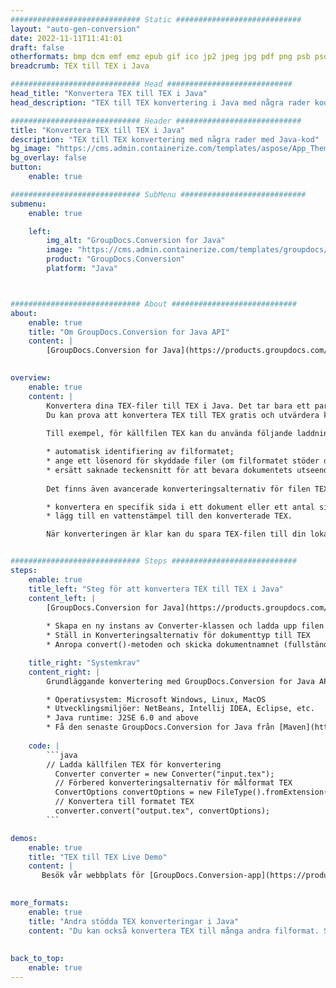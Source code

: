 ```yaml
---
############################# Static ############################
layout: "auto-gen-conversion"
date: 2022-11-11T11:41:01
draft: false
otherformats: bmp dcm emf emz epub gif ico jp2 jpeg jpg pdf png psb psd svg svgz tex tga tif tiff webp wmf wmz xps
breadcrumb: TEX till TEX i Java

############################# Head ############################
head_title: "Konvertera TEX till TEX i Java"
head_description: "TEX till TEX konvertering i Java med några rader kod. Konvertera över 160 filformat med hjälp av GroupDocs dokumentkonverterings-API för Java"

############################# Header ############################
title: "Konvertera TEX till TEX i Java"
description: "TEX till TEX konvertering med några rader med Java-kod"
bg_image: "https://cms.admin.containerize.com/templates/aspose/App_Themes/V3/images/bg/header1.png"
bg_overlay: false
button:
    enable: true

############################# SubMenu ############################
submenu:
    enable: true

    left:
        img_alt: "GroupDocs.Conversion for Java"
        image: "https://cms.admin.containerize.com/templates/groupdocs/images/product-logos/90x90-noborder/groupdocs-conversion-java.png"
        product: "GroupDocs.Conversion"
        platform: "Java"



############################# About ############################
about:
    enable: true
    title: "Om GroupDocs.Conversion for Java API"
    content: |
        [GroupDocs.Conversion for Java](https://products.groupdocs.com/conversion/java/) är ett avancerat filformatkonverterings-API för konvertering mellan populära bild- och dokumentformat som Microsoft Office, OpenDocument, PDF, HTML, e-post, CAD. och mycket mer med bara några rader kod. Det inbyggda API:t upptäcker automatiskt formaten för originaldokumenten och erbjuder många alternativ för att anpassa de konverterade dokumenten. Tillsammans med funktionen att extrahera information från ett dokument, stöder den också cachelagring av konverteringsresultaten till den lokala disken som standard. Men alla typer av cachelagring kan stödjas genom att implementera lämpliga gränssnitt - Amazon S3, Dropbox, Google Drive, Windows Azure, Reddis eller andra.
    

overview:
    enable: true
    content: |
        Konvertera dina TEX-filer till TEX i Java. Det tar bara ett par rader med Java-kod på valfri plattform, som Windows, Linux, macOS.
        Du kan prova att konvertera TEX till TEX gratis och utvärdera kvaliteten på konverteringsresultaten. Tillsammans med enkla filkonverteringsskript kan du prova mer sofistikerade alternativ för att ladda källfilen TEX och lagra TEX-utdata. 
        
        Till exempel, för källfilen TEX kan du använda följande laddningsalternativ:

        * automatisk identifiering av filformatet;
        * ange ett lösenord för skyddade filer (om filformatet stöder det);
        * ersätt saknade teckensnitt för att bevara dokumentets utseende.
        
        Det finns även avancerade konverteringsalternativ för filen TEX:

        * konvertera en specifik sida i ett dokument eller ett antal sidor;
        * lägg till en vattenstämpel till den konverterade TEX.

        När konverteringen är klar kan du spara TEX-filen till din lokala filsökväg eller till tredje parts lagring såsom FTP, Amazon S3, Google Drive, Dropbox etc. Observera - för att konvertera TEX till TEX behöver du inte installera någon ytterligare programvara, såsom MS Office, Open Office, Adobe Acrobat Reader etc.


############################# Steps ############################
steps:
    enable: true
    title_left: "Steg för att konvertera TEX till TEX i Java"
    content_left: |
        [GroupDocs.Conversion for Java](https://products.groupdocs.com/conversion/java/) låter utvecklare enkelt konvertera TEX fil till TEX med några rader kod.
        
        * Skapa en ny instans av Converter-klassen och ladda upp filen TEX med den fullständiga sökvägen
        * Ställ in Konverteringsalternativ för dokumenttyp till TEX
        * Anropa convert()-metoden och skicka dokumentnamnet (fullständig sökväg) och formatet (TEX) som en parameter

    title_right: "Systemkrav"
    content_right: |
        Grundläggande konvertering med GroupDocs.Conversion for Java API kan göras med bara några rader kod. Våra API:er stöds på alla större plattformar och operativsystem. Innan du kör koden nedan, se till att du har följande förutsättningar installerade på ditt system.

        * Operativsystem: Microsoft Windows, Linux, MacOS
        * Utvecklingsmiljöer: NetBeans, Intellij IDEA, Eclipse, etc.
        * Java runtime: J2SE 6.0 and above
        * Få den senaste GroupDocs.Conversion for Java från [Maven](https://repository.groupdocs.com/webapp/#/artifacts/browse/tree/General/repo/com/groupdocs/groupdocs-conversion)
         
    code: |
        ```java    
        // Ladda källfilen TEX för konvertering
          Converter converter = new Converter("input.tex");
          // Förbered konverteringsalternativ för målformat TEX
          ConvertOptions convertOptions = new FileType().fromExtension("tex").getConvertOptions();
          // Konvertera till formatet TEX
          converter.convert("output.tex", convertOptions);
        ```

demos:
    enable: true
    title: "TEX till TEX Live Demo"
    content: |
       Besök vår webbplats för [GroupDocs.Conversion-app](https://products.groupdocs.app/conversion/family) och försök konvertera TEX till TEX nu. Den kostnadsfria demon har följande fördelar
          

more_formats:
    enable: true
    title: "Andra stödda TEX konverteringar i Java"
    content: "Du kan också konvertera TEX till många andra filformat. Se listan nedan."
       
       
back_to_top:
    enable: true
---
```

